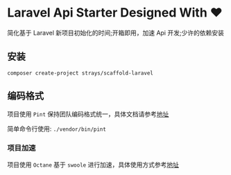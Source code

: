 # Laravel Api Starter Designed With ❤️

简化基于 Laravel 新项目初始化的时间;开箱即用，加速 Api 开发;少许的依赖安装

## 安装

``composer create-project strays/scaffold-laravel``

## 编码格式
项目使用 `Pint` 保持团队编码格式统一，具体文档请参考[地址](https://learnku.com/docs/laravel/10.x/pint/14912)

简单命令行使用: `./vendor/bin/pint`

### 项目加速
项目使用 `Octane` 基于 `swoole` 进行加速，具体使用方式参考[地址](https://learnku.com/docs/laravel/10.x/octane/14909)
